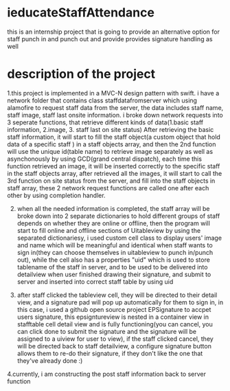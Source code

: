 # ieducateStaffAttendance
this is an internship project that is going to provide an alternative option for staff punch in and punch out and provide provides signature handling as well

# description of the project

1.this project is implemented in a MVC-N design pattern with swift. i have a network folder that contains class staffdatafromserver which using alamofire to request staff data from the server, 
the data includes staff name, staff image, staff last onsite information. i broke down network requests into 3 seperate functions, that retrieve different kinds of data(1.basic staff information, 2.image, 3. staff last on site status)
After retrieving the basic staff information, it will start to fill the staff object(a custom object that hold data of a specific staff ) in a staff objects array, and then the 2nd function will use the unique id(table name) to retrieve image separately as well as 
asynchonously by using GCD(grand central dispatch), each time this function retrieved an image, it will be inserted correctly to the specific staff in the staff objects array, after retrieved all the images,
it will start to call the 3rd function on site status from the server, and fill into the staff objects in staff array, these 2 network request functions are called one after each other by using completion handler.

2. when all the needed information is completed, the staff array will be broke down into 2 separate dictionaries to hold different groups of staff depends on whether they are online or offline, then the program will start to fill online and offline sections of Uitableview by using the separated dictionariesy, i used custom cell class to display users' image
and name which will be meaningful and identical when staff wants to sign in(they can choose themselves in uitableview to punch in/punch out), while the cell also has a properties "uid" which is used to store tablename of the staff in server, and to be used to be delivered into detailview when user finished drawing their signature, 
and submit to server and inserted into correct staff table by using uid

3. after staff clicked the tableview cell, they will be directed to their detail view, and a signature pad will pop up automatically for them to sign in, in this case, i used a github 
open source project EPSignature to accpet users signature, this epsigntureview is nested in a container view in stafftable cell detail view and is fully functioning(you can cancel, you can click done to submit the signature and the signature will be assigned to a uiview for user to view), if the staff clicked cancel, they will be directed back to staff detailview,
a configure signature button allows them to re-do their signature, if they don't like the one that they've already done :)

4.currently, i am constructing the post staff information back to server function
